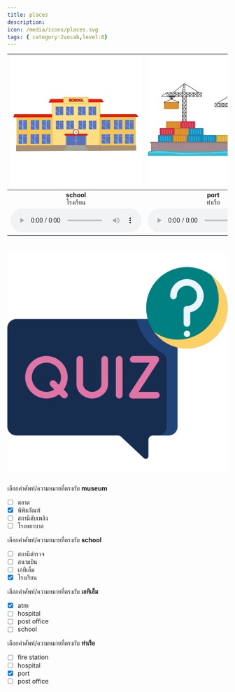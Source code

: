 ```yaml
---
title: places
description: 
icon: /media/icons/places.svg
tags: { category:2vocab,level:0}
---
```


<div class="carrousel">


|![](/media/img/places/school.svg)|![](/media/img/places/port.svg)|![](/media/img/places/market.svg)|![](/media/img/places/museum.svg)|![](/media/img/places/airport.svg)|![](/media/img/places/atm.svg)|![](/media/img/places/police&#x20;station.svg)|![](/media/img/places/train&#x20;station.svg)|![](/media/img/places/fire&#x20;station.svg)|![](/media/img/places/post&#x20;office.svg)|![](/media/img/places/hospital.svg)|![](/media/img/places/bank.svg)|
| :----: | :----: | :----: | :----: | :----: | :----: | :----: | :----: | :----: | :----: | :----: | :----: |
|**school**<br>โรงเรียน|**port**<br>ท่าเรือ|**market**<br>ตลาด|**museum**<br>พิพิธภัณฑ์|**airport**<br>สนามบิน|**atm**<br>เอทีเอ็ม|**police station**<br>สถานีตํารวจ|**train station**<br>สถานีรถไฟ|**fire station**<br>สถานีดับเพลิง|**post office**<br>ที่ทำการไปรษณีย์|**hospital**<br>โรงพยาบาล|**bank**<br>ธนาคาร|
|![](/media/audio/school.mp3)|![](/media/audio/port.mp3)|![](/media/audio/market.mp3)|![](/media/audio/museum.mp3)|![](/media/audio/airport.mp3)|![](/media/audio/atm.mp3)|![](/media/audio/police&#x20;station.mp3)|![](/media/audio/train&#x20;station.mp3)|![](/media/audio/fire&#x20;station.mp3)|![](/media/audio/post&#x20;office.mp3)|![](/media/audio/hospital.mp3)|![](/media/audio/bank.mp3)|

</div>



# ![icon](/media/icons/quiz.svg) 


 เลือกคำศัพท์/ความหมายที่ตรงกับ **museum**
 - [ ] ตลาด
 - [x] พิพิธภัณฑ์
 - [ ] สถานีดับเพลิง
 - [ ] โรงพยาบาล

 เลือกคำศัพท์/ความหมายที่ตรงกับ **school**
 - [ ] สถานีตํารวจ
 - [ ] สนามบิน
 - [ ] เอทีเอ็ม
 - [x] โรงเรียน

 เลือกคำศัพท์/ความหมายที่ตรงกับ **เอทีเอ็ม**
 - [x] atm
 - [ ] hospital
 - [ ] post office
 - [ ] school

 เลือกคำศัพท์/ความหมายที่ตรงกับ **ท่าเรือ**
 - [ ] fire station
 - [ ] hospital
 - [x] port
 - [ ] post office
